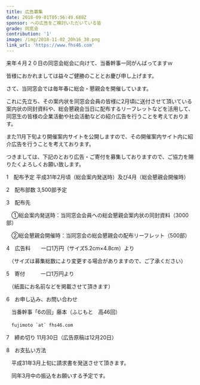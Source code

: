 ```yaml
---
title: 広告募集
date: 2018-09-01T05:56:49.688Z
sponsor: への広告をご検討いただいている皆
grade: 同窓会
contribution: '1'
image: /img/2018-11-02_20h16_38.png
link_url: 'https://www.fhs46.com'
---
```

来年４月２０日の同窓会総会に向けて、当番幹事一同がんばってますｗ



皆様におかれましては益々ご健勝のこととお慶び申し上げます。

さて、当同窓会では毎年春に総会・懇親会を開催しています。

これに先立ち、その案内状を同窓会会員の皆様に2月頃に送付させて頂いている案内状の同封資料や、総会懇親会当日に配布するリーフレットなどを活用して、同窓生の皆様の企業活動や社会活動などの紹介広告を行うことを考えております。

また11月下旬より開催案内サイトを公開しますので、その開催案内サイト内に紹介広告を行うことを考えております。

つきましては、下記のとおり広告・ご寄付を募集しておりますので、ご協力を賜りたくよろしくお願い致します。





1　配布予定  平成31年2月頃（総会案内発送時）及び4月（総会懇親会開催時）

2　配布部数  3,500部予定

3　配布先    

　①総会案内発送時：当同窓会会員への総会懇親会案内状の同封資料（3000部）

　②総会懇親会開催時：当同窓会の総会懇親会の配布リーフレット（500部）

4　広告料　　一口1万円（サイズ5.2cm×4.8cm）より

　（サイズは募集総数により変更する場合がありますので、ご了承ください）

5　寄付　　　一口1万円より

　（紙面にお名前などを掲載させて頂きます）

6　お申し込み、お問い合わせ

　当番幹事「6の回」藤本（ふじもと　高46回）　

　``fujimoto `at` fhs46.com``

7　締め切り  11月30日（広告原稿は12月20日）

8　お支払い方法

　平成31年3月上旬に請求書を発送させて頂きます。

　同年3月中の振込をお願いする予定です。
